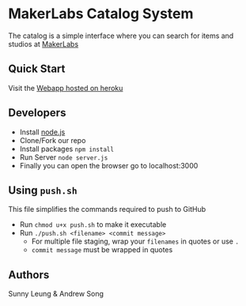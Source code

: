# MakerLabs Catalog System

The catalog is a simple interface where you can search for items and studios at [MakerLabs](http://www.makerlabs.com)

## Quick Start
Visit the [Webapp hosted on heroku](https://catalog-makerlabs.herokuapp.com/)

## Developers
* Install [node.js](https://nodejs.org/en/)
* Clone/Fork our repo
* Install packages  `npm install `
* Run Server `node server.js `
* Finally you can open the browser go to localhost:3000

## Using `push.sh`
This file simplifies the commands required to push to GitHub

* Run `chmod u+x push.sh` to make it executable
* Run `./push.sh <filename> <commit message>`
    * For multiple file staging, wrap your `filenames` in quotes or use `.`
    * `commit message` must be wrapped in quotes

## Authors
Sunny Leung &
Andrew Song
